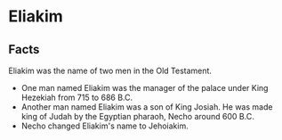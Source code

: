 # Eliakim

## Facts

Eliakim was the name of two men in the Old Testament.

* One man named Eliakim was the manager of the palace under King Hezekiah from 715 to 686 B.C.
* Another man named Eliakim was a son of King Josiah. He was made king of Judah by the Egyptian pharaoh, Necho around 600 B.C.
* Necho changed Eliakim's name to Jehoiakim.